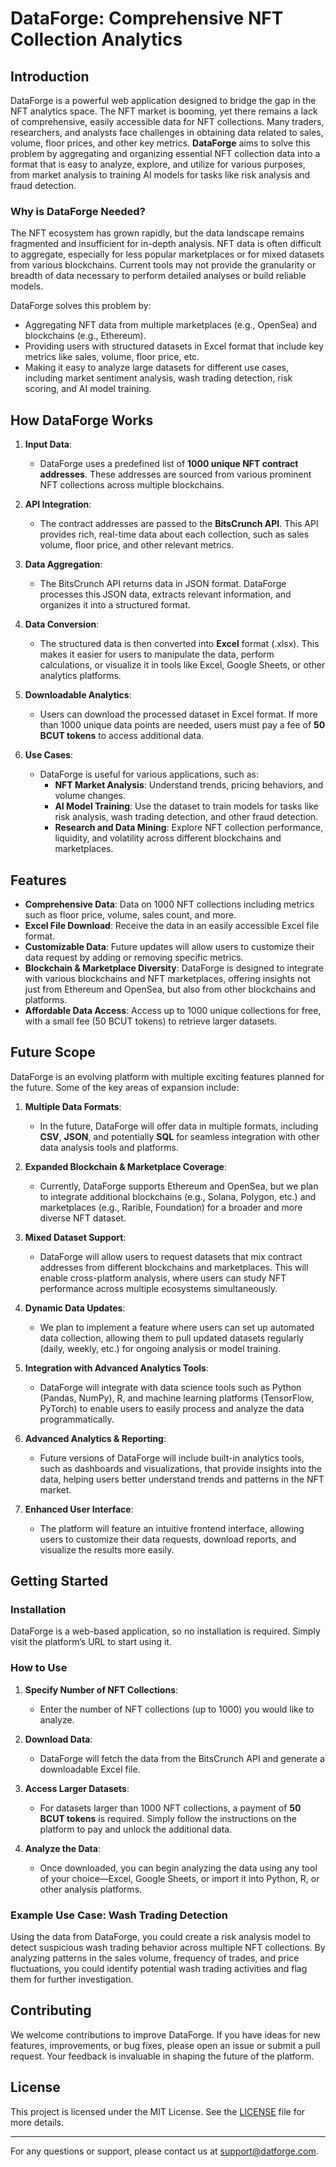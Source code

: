 # DataForge: Comprehensive NFT Collection Analytics

## Introduction

DataForge is a powerful web application designed to bridge the gap in the NFT analytics space. The NFT market is booming, yet there remains a lack of comprehensive, easily accessible data for NFT collections. Many traders, researchers, and analysts face challenges in obtaining data related to sales, volume, floor prices, and other key metrics. **DataForge** aims to solve this problem by aggregating and organizing essential NFT collection data into a format that is easy to analyze, explore, and utilize for various purposes, from market analysis to training AI models for tasks like risk analysis and fraud detection.

### Why is DataForge Needed?

The NFT ecosystem has grown rapidly, but the data landscape remains fragmented and insufficient for in-depth analysis. NFT data is often difficult to aggregate, especially for less popular marketplaces or for mixed datasets from various blockchains. Current tools may not provide the granularity or breadth of data necessary to perform detailed analyses or build reliable models. 

DataForge solves this problem by:

- Aggregating NFT data from multiple marketplaces (e.g., OpenSea) and blockchains (e.g., Ethereum).
- Providing users with structured datasets in Excel format that include key metrics like sales, volume, floor price, etc.
- Making it easy to analyze large datasets for different use cases, including market sentiment analysis, wash trading detection, risk scoring, and AI model training.

## How DataForge Works

1. **Input Data**:
   - DataForge uses a predefined list of **1000 unique NFT contract addresses**. These addresses are sourced from various prominent NFT collections across multiple blockchains.
   
2. **API Integration**:
   - The contract addresses are passed to the **BitsCrunch API**. This API provides rich, real-time data about each collection, such as sales volume, floor price, and other relevant metrics.

3. **Data Aggregation**:
   - The BitsCrunch API returns data in JSON format. DataForge processes this JSON data, extracts relevant information, and organizes it into a structured format.

4. **Data Conversion**:
   - The structured data is then converted into **Excel** format (.xlsx). This makes it easier for users to manipulate the data, perform calculations, or visualize it in tools like Excel, Google Sheets, or other analytics platforms.

5. **Downloadable Analytics**:
   - Users can download the processed dataset in Excel format. If more than 1000 unique data points are needed, users must pay a fee of **50 BCUT tokens** to access additional data.

6. **Use Cases**:
   - DataForge is useful for various applications, such as:
     - **NFT Market Analysis**: Understand trends, pricing behaviors, and volume changes.
     - **AI Model Training**: Use the dataset to train models for tasks like risk analysis, wash trading detection, and other fraud detection.
     - **Research and Data Mining**: Explore NFT collection performance, liquidity, and volatility across different blockchains and marketplaces.

## Features

- **Comprehensive Data**: Data on 1000 NFT collections including metrics such as floor price, volume, sales count, and more.
- **Excel File Download**: Receive the data in an easily accessible Excel file format.
- **Customizable Data**: Future updates will allow users to customize their data request by adding or removing specific metrics.
- **Blockchain & Marketplace Diversity**: DataForge is designed to integrate with various blockchains and NFT marketplaces, offering insights not just from Ethereum and OpenSea, but also from other blockchains and platforms.
- **Affordable Data Access**: Access up to 1000 unique collections for free, with a small fee (50 BCUT tokens) to retrieve larger datasets.

## Future Scope

DataForge is an evolving platform with multiple exciting features planned for the future. Some of the key areas of expansion include:

1. **Multiple Data Formats**:
   - In the future, DataForge will offer data in multiple formats, including **CSV**, **JSON**, and potentially **SQL** for seamless integration with other data analysis tools and platforms.

2. **Expanded Blockchain & Marketplace Coverage**:
   - Currently, DataForge supports Ethereum and OpenSea, but we plan to integrate additional blockchains (e.g., Solana, Polygon, etc.) and marketplaces (e.g., Rarible, Foundation) for a broader and more diverse NFT dataset.

3. **Mixed Dataset Support**:
   - DataForge will allow users to request datasets that mix contract addresses from different blockchains and marketplaces. This will enable cross-platform analysis, where users can study NFT performance across multiple ecosystems simultaneously.

4. **Dynamic Data Updates**:
   - We plan to implement a feature where users can set up automated data collection, allowing them to pull updated datasets regularly (daily, weekly, etc.) for ongoing analysis or model training.

5. **Integration with Advanced Analytics Tools**:
   - DataForge will integrate with data science tools such as Python (Pandas, NumPy), R, and machine learning platforms (TensorFlow, PyTorch) to enable users to easily process and analyze the data programmatically.

6. **Advanced Analytics & Reporting**:
   - Future versions of DataForge will include built-in analytics tools, such as dashboards and visualizations, that provide insights into the data, helping users better understand trends and patterns in the NFT market.

7. **Enhanced User Interface**:
   - The platform will feature an intuitive frontend interface, allowing users to customize their data requests, download reports, and visualize the results more easily.

## Getting Started

### Installation

DataForge is a web-based application, so no installation is required. Simply visit the platform’s URL to start using it.

### How to Use

1. **Specify Number of NFT Collections**:
   - Enter the number of NFT collections (up to 1000) you would like to analyze.
   
2. **Download Data**:
   - DataForge will fetch the data from the BitsCrunch API and generate a downloadable Excel file.
   
3. **Access Larger Datasets**:
   - For datasets larger than 1000 NFT collections, a payment of **50 BCUT tokens** is required. Simply follow the instructions on the platform to pay and unlock the additional data.

4. **Analyze the Data**:
   - Once downloaded, you can begin analyzing the data using any tool of your choice—Excel, Google Sheets, or import it into Python, R, or other analysis platforms.

### Example Use Case: Wash Trading Detection

Using the data from DataForge, you could create a risk analysis model to detect suspicious wash trading behavior across multiple NFT collections. By analyzing patterns in the sales volume, frequency of trades, and price fluctuations, you could identify potential wash trading activities and flag them for further investigation.

## Contributing

We welcome contributions to improve DataForge. If you have ideas for new features, improvements, or bug fixes, please open an issue or submit a pull request. Your feedback is invaluable in shaping the future of the platform.

## License

This project is licensed under the MIT License. See the [LICENSE](LICENSE) file for more details.

---

For any questions or support, please contact us at [support@datforge.com](mailto:support@datforge.com).
